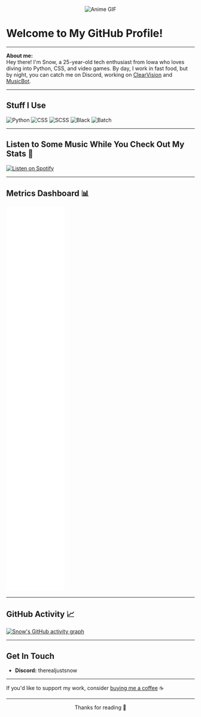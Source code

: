 <p align="center">
  <img src="https://media.giphy.com/media/Z3Y0EBcsvZ7bO/giphy.gif" alt="Anime GIF">
  <h1>Welcome to My GitHub Profile!</h1>
</p>

---

**About me:**  
Hey there! I'm Snow, a 25-year-old tech enthusiast from Iowa who loves diving into Python, CSS, and video games. By day, I work in fast food, but by night, you can catch me on Discord, working on [ClearVision](https://github.com/ClearVision/ClearVision-v6) and [MusicBot](https://github.com/Just-Some-Bots/MusicBot).

---

## Stuff I Use

<p>
  <img src="https://img.shields.io/badge/Python-3776AB?style=for-the-badge&logo=python&logoColor=white" alt="Python">
  <img src="https://img.shields.io/badge/CSS-1572B6?style=for-the-badge&logo=css3&logoColor=white" alt="CSS">
  <img src="https://img.shields.io/badge/SCSS-CC6699?style=for-the-badge&logo=sass&logoColor=white" alt="SCSS">
  <img src="https://img.shields.io/badge/Black-000000?style=for-the-badge&logo=black&logoColor=white" alt="Black">
  <img src="https://img.shields.io/badge/Batch-4D4D4D?style=for-the-badge&logo=windows&logoColor=white" alt="Batch">
</p>

---

## Listen to Some Music While You Check Out My Stats 🎵

[![Listen on Spotify](https://img.shields.io/badge/Listen%20on%20Spotify-1DB954?style=for-the-badge&logo=spotify&logoColor=white)](https://open.spotify.com/playlist/47r4IpO61ercoZlHnRta6n)

---

## Metrics Dashboard 📊

![Metrics](https://github.com/babyboysnow/babyboysnow/blob/main/github-metrics.svg)

---

## GitHub Activity 📈

[![Snow's GitHub activity graph](https://github-readme-activity-graph.vercel.app/graph?username=babyboysnow&theme=github-compact)](https://github.com/ashutosh00710/github-readme-activity-graph)

---

## Get In Touch

- **Discord:** therealjustsnow

---

If you'd like to support my work, consider [buying me a coffee](https://buymeacoffee.com/justsnow) ☕

---

<p align="center">Thanks for reading 💜</p>
